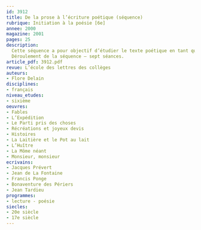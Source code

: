 ```yaml
---
id: 3912
title: De la prose à l’écriture poétique (séquence)
rubrique: Initiation à la poésie [6e]
annee: 2000
magazine: 2001
pages: 25
description: 
  Cette séquence a pour objectif d’étudier le texte poétique en tant que genre, mais aussi de réfléchir sur ce qui fait qu’un texte est désigné comme poème et un autre non. La récitation permettra un travail à l’oral, qui ne sera pas conçu comme un simple exercice de mémorisation et de restitution, mais comme une appropriation du texte et une prise en compte de l’auditoire. La variété importante des supports (Jean de La Fontaine, Jean Tardieu, Francis Ponge…), et donc des codes d’écriture (prose et vers), des types de discours et de textes (fable, récit, description, dialogue…), amènera les élèves à en chercher l’unité et étendra ainsi leur champ d’expérience.
  Déroulement de la séquence – sept séances.
article_pdf: 3912.pdf
revue: L’école des lettres des collèges
auteurs:
- Flore Delain
disciplines:
- français
niveau_etudes:
- sixième
oeuvres:
- Fables
- L’Expédition
- Le Parti pris des choses
- Récréations et joyeux devis
- Histoires
- La Laitière et le Pot au lait
- L’Huître
- La Môme néant
- Monsieur, monsieur
ecrivains:
- Jacques Prévert
- Jean de La Fontaine
- Francis Ponge
- Bonaventure des Périers
- Jean Tardieu
programmes:
- lecture - poésie
siecles:
- 20e siècle
- 17e siècle
---
```

